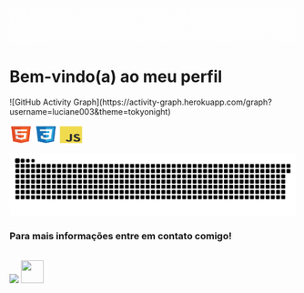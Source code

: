 ![Meu nome animado](nome-animado-gif.gif)
# Bem-vindo(a) ao meu perfil 

<div>
   ![GitHub Activity Graph](https://activity-graph.herokuapp.com/graph?username=luciane003&theme=tokyonight)
</div>
    
<div style="display: inline_block"><br>
  <img align="center" alt="HTML" height="30" width="40" src="https://raw.githubusercontent.com/devicons/devicon/master/icons/html5/html5-original.svg">
  <img align="center" alt="CSS" height="30" width="40" src="https://raw.githubusercontent.com/devicons/devicon/master/icons/css3/css3-original.svg">
  <img align="center" alt="JavaScript" height="30" width="40" src="https://raw.githubusercontent.com/devicons/devicon/master/icons/javascript/javascript-original.svg">
</div>
 
<br>

<div>
   <img src="https://raw.githubusercontent.com/luciane003/luciane003/output/snake.svg" alt="Snake animation" /> 
</div>
 
### Para mais informações entre em contato comigo!
 
<div style="display: inline_block"><br> 
  <a href="https://www.linkedin.com/in/luciane-kellen-bb8279342/" target="_blank"><img src="https://img.shields.io/badge/-LinkedIn-%230077B5?style=for-the-badge&logo=linkedin&logoColor=white" target="_blank"></a>
  <a href="https://wa.me/5517996417374" target="_blank"><img  height="40" width="40" src="https://github.com/user-attachments/assets/da75e70c-b550-4684-8548-ff61fecc7c7e" target="_blank"></a>
</div>
